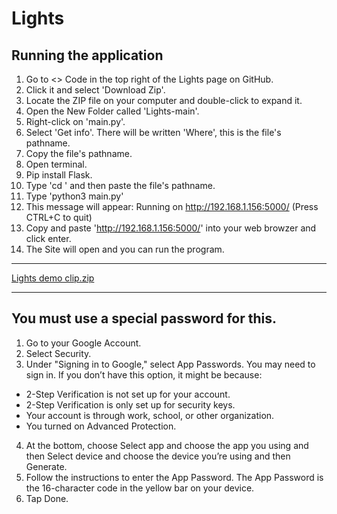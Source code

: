 # Lights

## Running the application

1. Go to <> Code in the top right of the Lights page on GitHub.
2. Click it and select 'Download Zip'.
3. Locate the ZIP file on your computer and double-click to expand it.
4. Open the New Folder called 'Lights-main'.
5. Right-click on 'main.py'.
6. Select 'Get info'. There will be written 'Where', this is the file's pathname.
7. Copy the file's pathname.
8. Open terminal.
9. Pip install Flask.
10. Type 'cd ' and then paste the file's pathname.
11. Type 'python3 main.py'
12. This message will appear: Running on http://192.168.1.156:5000/ (Press CTRL+C to quit)
13. Copy and paste 'http://192.168.1.156:5000/' into your web browzer and click enter.
14. The Site will open and you can run the program.
---

[Lights demo clip.zip](https://github.com/daefv/Lights/files/11011487/Lights.demo.clip.zip)

---

## You must use a special password for this. 
1. Go to your Google Account.
2. Select Security.
3. Under "Signing in to Google," select App Passwords. You may need to sign in. If you don’t have this option, it might be because:

  - 2-Step Verification is not set up for your account.
  - 2-Step Verification is only set up for security keys.
  - Your account is through work, school, or other organization.
  - You turned on Advanced Protection.
  
4. At the bottom, choose Select app and choose the app you using and then Select device and choose the device you’re using and then Generate.
5. Follow the instructions to enter the App Password. The App Password is the 16-character code in the yellow bar on your device.
6. Tap Done.
